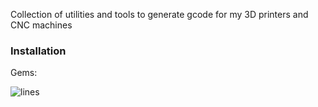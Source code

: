 Collection of utilities and tools to generate gcode for my 3D printers and CNC machines


### Installation

Gems:

![lines](https://github.com/walmeister/cnc-tools/assets/510571/ca40c144-7db2-4331-96d9-eddce480afc0)
